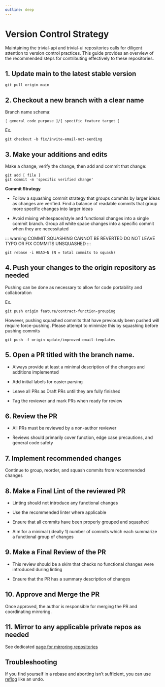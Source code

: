 ```yaml
---
outline: deep
---
```


# Version Control Strategy

Maintaining the trivial-api and trivial-ui repositories calls for diligent attention to version control practices. This guide provides an overview of the recommended steps for contributing effectively to these repositories.

## 1. Update main to the latest stable version
```
git pull origin main
```
## 2. Checkout a new branch with a clear name
Branch name schema:
```
[ general code purpose ]/[ specific feature target ] 
```
Ex.
```
git checkout -b fix/invite-email-not-sending
```

## 3. Make your additions and edits 

Make a change, verify the change, then add and commit that change:

```
git add [ file ]
git commit -m 'specific verified change'
```
**Commit Strategy**

- Follow a squashing commit strategy that groups commits by larger ideas as changes are verified. Find a balance of readable commits that group more specific changes into larger ideas

- Avoid mixing whitespace/style and functional changes into a single commit branch. Group all white space changes into a specific commit when they are necessitated

::: warning
COMMIT SQUASHING CANNOT BE REVERTED DO NOT LEAVE TYPO OR FIX COMMITS UNSQUASHED
:::

```
git rebase -i HEAD~N (N = total commits to squash)
```

## 4. Push your changes to the origin repository as needed 
Pushing can be done as necessary to allow for code portability and collaboration

Ex.
```
git push origin feature/contract-function-grouping 
```
However, pushing squashed commits that have previously been pushed will require
force-pushing. Please attempt to minimize this by squashing before pushing commits
```
git push -f origin update/improved-email-templates 
```
## 5. Open a PR titled with the branch name.

- Always provide at least a minimal description of the changes and additions implemented

- Add initial labels for easier parsing

- Leave all PRs as Draft PRs until they are fully finished

- Tag the reviewer and mark PRs when ready for review

## 6. Review the PR 
- All PRs must be reviewed by a non-author reviewer

- Reviews should primarily cover function, edge case precautions, and general code safety

## 7. Implement recommended changes 
Continue to group, reorder, and squash commits from recommended changes

## 8. Make a Final Lint of the reviewed PR 
- Linting should not introduce any functional changes

- Use the recommended linter where applicable

- Ensure that all commits have been properly grouped and squashed

- Aim for a minimal (ideally 1) number of commits which each summarize a functional group of changes

## 9. Make a Final Review of the PR
- This review should be a skim that checks no functional changes were introduced during linting

- Ensure that the PR has a summary description of changes

## 10. Approve and Merge the PR 
Once approved, the author is responsible for merging the PR and coordinating mirroring.

## 11. Mirror to any applicable private repos as needed

See dedicated [page for mirroring repositories](./mirroring.md)

## Troubleshooting
If you find yourself in a rebase and aborting isn’t sufficient, you can use [reflog](https://stackoverflow.com/a/135614/834094
 ) like an undo.
